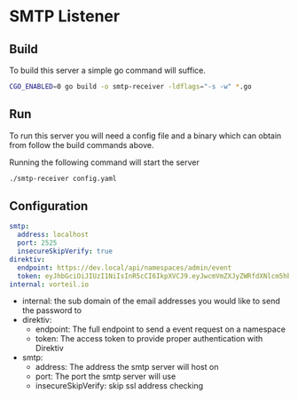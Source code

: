 # SMTP Listener

## Build
To build this server a simple go command will suffice.

```sh
CGO_ENABLED=0 go build -o smtp-receiver -ldflags="-s -w" *.go
```

## Run
To run this server you will need a config file and a binary which can obtain from follow the build commands above.

Running the following command will start the server

```sh
./smtp-receiver config.yaml
```

## Configuration

```yaml
smtp:
  address: localhost
  port: 2525
  insecureSkipVerify: true
direktiv:
  endpoint: https://dev.local/api/namespaces/admin/event
  token: eyJhbGciOiJIUzI1NiIsInR5cCI6IkpXVCJ9.eyJwcmVmZXJyZWRfdXNlcm5hbWUiOiJ0b2tlbi1jMTU4ZGViNy00NWMyLTRlODEtYjg3Yi1kYzRhZjBkY2FhOTciLCJncm91cHMiOlsidG9rZW4tYzE1OGRlYjctNDVjMi00ZTgxLWI4N2ItZGM0YWYwZGNhYTk3Il0sImV4cCI6MTYyNzQ0MjExMCwiaXNzIjoiZGlyZWt0aXYifQ.T-txuqkh_L_R2tv3Po3MvMf7Rh6kbJf4xqV80Udw6Yk
internal: vorteil.io
```

- internal: the sub domain of the email addresses you would like to send the password to
- direktiv:
  - endpoint: The full endpoint to send a event request on a namespace
  - token: The access token to provide proper authentication with Direktiv
- smtp:
  - address: The address the smtp server will host on
  - port: The port the smtp server will use
  - insecureSkipVerify: skip ssl address checking


